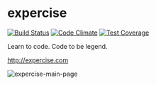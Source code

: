 expercise
=========

[![Build Status](https://api.travis-ci.org/expercise/expercise.png?branch=master)](https://travis-ci.org/expercise/expercise)
[![Code Climate](https://codeclimate.com/github/expercise/expercise/badges/gpa.svg)](https://codeclimate.com/github/expercise/expercise)
[![Test Coverage](https://codeclimate.com/github/expercise/expercise/badges/coverage.svg)](https://codeclimate.com/github/expercise/expercise/coverage)

Learn to code. Code to be legend.

http://expercise.com

![expercise-main-page](https://cloud.githubusercontent.com/assets/327434/6766670/1a333ae0-d018-11e4-8e67-e52046744994.png)
